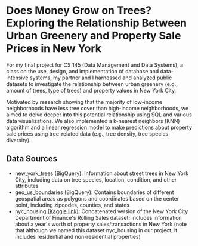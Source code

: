 # Does Money Grow on Trees? Exploring the Relationship Between Urban Greenery and Property Sale Prices in New York
For my final project for CS 145 (Data Management and Data Systems), a class on the use, design, and implementation of database and data-intensive systems, my partner and I harnessed and analyzed public datasets to investigate the relationship between urban greenery (e.g., amount of trees, type of trees) and property values in New York City.

Motivated by research showing that the majority of low-income neighborhoods have less tree cover than high-income neighborhoods, we aimed to delve deeper into this potential relationship using SQL and various data visualizations. We also implemented a k-nearest neighbors (KNN) algorithm and a linear regression model to make predictions about property sale prices using tree-related data (e.g., tree density, tree species diversity). 

## Data Sources
* new_york_trees (BigQuery): Information about street trees in New York City, including data on tree species, location, condition, and other attributes
* geo_us_boundaries (BigQuery): Contains boundaries of different geospatial areas as polygons and coordinates based on the center point, including zipcodes, counties, and states
* nyc_housing [(Kaggle link)](https://www.kaggle.com/datasets/new-york-city/nyc-property-sales): Concatenated version of the New York City Department of Finance's Rolling Sales dataset; includes information about a year's worth of property sales/transactions in New York (note that although we named this dataset nyc_housing in our project, it includes residential and non-residential properties)
